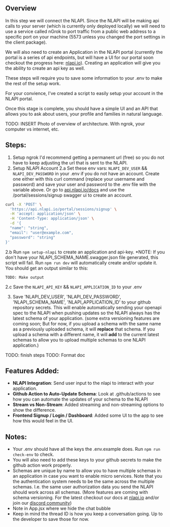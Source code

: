 ## Overview
In this step we will connect the NLAPI. Since the NLAPI will be making api calls to your server (which is currently only deployed locally) we will need to use a service called nGrok to port traffic from a public web address to a specific port on your machine (5573 unless you changed the port settings in the client package). 

We will also need to create an Application in the NLAPI portal (currently the portal is a series of api endpoints, but will have a UI for our portal soon checkout the progress here: [nlapi.io](https://nlapi.io)). Creating an application will give you the ability to create an api key as well. 

These steps will require you to save some information to your .env to make the rest of the setup work.

For your convience, I've created a script to easily setup your account in the NLAPI portal. 

Once this stage is complete, you should have a simple UI and an API that allows you to ask about users, your profile and families in natural language. 

TODO: INSERT Photo of overview of architecture. With ngrok, your computer vs internet, etc. 

## Steps:
1. Setup ngrok
I'd recommend getting a permanent url (free) so you do not have to keep adjusting the url that is sent to the NLAPI.
2. Setup NLAPI Account
2.a Set these env vars: `NLAPI_DEV_USER` && `NLAPI_DEV_PASSWORD` in your .env 
if you do not have an account. 
Create one either with this curl command (replace your username and password) and save your user and password to the .env file with the variable above. Or go to [api.nlapi.io/docs](https://api.nlapi.io/docs#/Portal/signup_user_portal_sessions_signup_post) and use the /portal/sessions/signup swagger ui to create an account. 
```bash
curl -X 'POST' \
  'https://api.nlapi.io/portal/sessions/signup' \
  -H 'accept: application/json' \
  -H 'Content-Type: application/json' \
  -d '{
  "name": "string",
  "email": "user@example.com",
  "password": "string"
}'
```
2.b Run `npm setup-nlapi` to create an application and api-key.
*NOTE: If you don't have your NLAPI_SCHEMA_NAME.swagger.json file generated, this script will fail. Run `npm run dev` will automatically create and/or update it.
You should get an output similar to this:
```
TODO: Make output
```

2.c Save the `NLAPI_API_KEY` && `NLAPI_APPLICATION_ID` to your .env


3. Save 'NLAPI_DEV_USER', 'NLAPI_DEV_PASSWORD', 'NLAPI_SCHEMA_NAME', 'NLAPI_APPLICATION_ID' to your github repository secrets. 
This will enable automatically sending your openapi spec to the NLAPI when pushing updates so the NLAPI always has the latest schema of your application. (some extra versioning features are coming soon; But for now, if you upload a schema with the same name as a previously uploaded schema, it will **replace** that schema. If you upload a schema with a different name, it will **add** to the current latest schemas to allow you to upload multiple schemas to one NLAPI application.)

TODO: finish steps
TODO: Format doc

## Features Added: 

- **NLAPI Integration**: Send user input to the nlapi to interact with your application.
- **Github Action to Auto-Update Schema**: Look at .github/actions to see how you can automate the updates of your schema to the NLAPI
- **Stream vs Non-Stream**: Added streaming and non-streaming options to show the difference. 
- **Frontend Signup / Login / Dashboard**: Added some UI to the app to see how this would feel in the UI.

## Notes: 
- Your .env should have all the keys the .env.example does. Run `npm run check-env` to check. 
- You will also need to add these keys to your github secrets to make the github action work properly.
- Schemas are unique by name to allow you to have multiple schemas in an application in case you want to enable micro services. Note that you the authentication system needs to be the same across the multiple schemas. I.e. the same user authorization data you send the NLAPI should work across all schemas. (More features are coming with schema versioning. For the latest checkout our docs at [nlapi.io](nlapi.io) and/or join our [discord community](https://discord.gg/bcjmGnbj8d))
- Note in App.jsx where we hide the chat bubble
- Keep in mind the thread ID is how you keep a conversation going. Up to the developer to save those for now. 